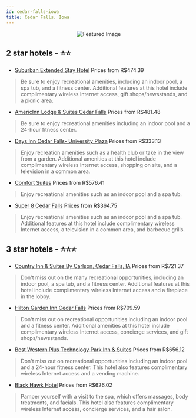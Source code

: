```yaml
---
id: cedar-falls-iowa
title: Cedar Falls, Iowa
---
```


<center><img src="https://i.travelapi.com/hotels/4000000/3860000/3854800/3854783/551ea042_z.jpg" alt="Featured Image" /></center>


##  2 star hotels - ⭐️⭐️

-    [Suburban Extended Stay Hotel](https://us.hurb.com/hotels/cedar-falls/suburban-extended-stay-hotel-JNP-JP982295?cmp=18055) Prices from R$474.39
   > Be sure to enjoy recreational amenities, including an indoor pool, a spa tub, and a fitness center. Additional features at this hotel include complimentary wireless Internet access, gift shops/newsstands, and a picnic area.
-    [AmericInn Lodge & Suites Cedar Falls](https://us.hurb.com/hotels/cedar-falls/americinn-lodge-suites-cedar-falls-JNP-JP118351?cmp=18055) Prices from R$481.48
   > Be sure to enjoy recreational amenities including an indoor pool and a 24-hour fitness center.
-    [Days Inn Cedar Falls- University Plaza](https://us.hurb.com/hotels/cedar-falls/days-inn-cedar-falls-university-plaza-JNP-JP780145?cmp=18055) Prices from R$333.13
   > Enjoy recreation amenities such as a health club or take in the view from a garden. Additional amenities at this hotel include complimentary wireless Internet access, shopping on site, and a television in a common area.
-    [Comfort Suites](https://us.hurb.com/hotels/cedar-falls/comfort-suites-JNP-JP908643?cmp=18055) Prices from R$576.41
   > Enjoy recreational amenities such as an indoor pool and a spa tub.
-    [Super 8 Cedar Falls](https://us.hurb.com/hotels/cedar-falls/super-8-cedar-falls-JNP-JP068265?cmp=18055) Prices from R$364.75
   > Enjoy recreational amenities such as an indoor pool and a spa tub. Additional features at this hotel include complimentary wireless Internet access, a television in a common area, and barbecue grills.

##  3 star hotels - ⭐️⭐️⭐️

-    [Country Inn & Suites By Carlson, Cedar Falls, IA](https://us.hurb.com/hotels/cedar-falls/country-inn-suites-by-carlson-cedar-falls-ia-JNP-JP752650?cmp=18055) Prices from R$721.37
   > Don't miss out on the many recreational opportunities, including an indoor pool, a spa tub, and a fitness center. Additional features at this hotel include complimentary wireless Internet access and a fireplace in the lobby.
-    [Hilton Garden Inn Cedar Falls](https://us.hurb.com/hotels/cedar-falls/hilton-garden-inn-cedar-falls-JNP-JP849824?cmp=18055) Prices from R$709.59
   > Don't miss out on recreational opportunities including an indoor pool and a fitness center. Additional amenities at this hotel include complimentary wireless Internet access, concierge services, and gift shops/newsstands.
-    [Best Western Plus Technology Park Inn & Suites](https://us.hurb.com/hotels/cedar-falls/best-western-plus-technology-park-inn-suites-JNP-JP005286?cmp=18055) Prices from R$656.12
   > Don't miss out on recreational opportunities including an indoor pool and a 24-hour fitness center. This hotel also features complimentary wireless Internet access and a vending machine.
-    [Black Hawk Hotel](https://us.hurb.com/hotels/cedar-falls/black-hawk-hotel-JNP-JP00111X?cmp=18055) Prices from R$626.02
   > Pamper yourself with a visit to the spa, which offers massages, body treatments, and facials. This hotel also features complimentary wireless Internet access, concierge services, and a hair salon.
